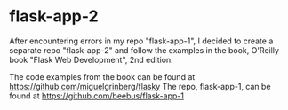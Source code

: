 # flask-app-2

After encountering errors in my repo "flask-app-1", I decided to create a separate repo "flask-app-2" and follow the examples in the book, O'Reilly book "Flask Web Development", 2nd edition.

The code examples from the book can be found at https://github.com/miguelgrinberg/flasky
The repo, flask-app-1, can be found at https://github.com/beebus/flask-app-1